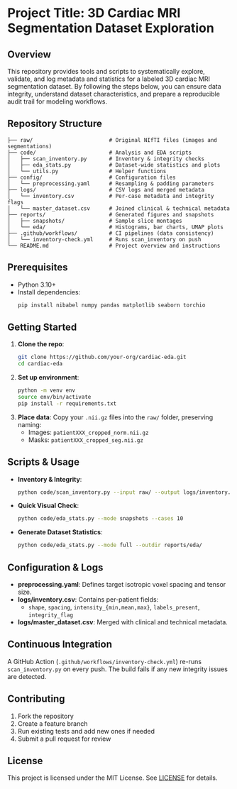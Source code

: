 # Project Title: 3D Cardiac MRI Segmentation Dataset Exploration

## Overview

This repository provides tools and scripts to systematically explore, validate, and log metadata and statistics for a labeled 3D cardiac MRI segmentation dataset. By following the steps below, you can ensure data integrity, understand dataset characteristics, and prepare a reproducible audit trail for modeling workflows.

## Repository Structure

```
├── raw/                        # Original NIfTI files (images and segmentations)
├── code/                       # Analysis and EDA scripts
│   ├── scan_inventory.py       # Inventory & integrity checks
│   ├── eda_stats.py            # Dataset-wide statistics and plots
│   └── utils.py                # Helper functions
├── config/                     # Configuration files
│   └── preprocessing.yaml      # Resampling & padding parameters
├── logs/                       # CSV logs and merged metadata
│   └── inventory.csv           # Per-case metadata and integrity flags
│   └── master_dataset.csv      # Joined clinical & technical metadata
├── reports/                    # Generated figures and snapshots
│   ├── snapshots/              # Sample slice montages
│   └── eda/                    # Histograms, bar charts, UMAP plots
├── .github/workflows/          # CI pipelines (data consistency)
│   └── inventory-check.yml     # Runs scan_inventory on push
└── README.md                   # Project overview and instructions
```

## Prerequisites

- Python 3.10+
- Install dependencies:
  ```bash
  pip install nibabel numpy pandas matplotlib seaborn torchio
  ```

## Getting Started

1. **Clone the repo**:
   ```bash
   git clone https://github.com/your-org/cardiac-eda.git
   cd cardiac-eda
   ```
2. **Set up environment**:
   ```bash
   python -m venv env
   source env/bin/activate
   pip install -r requirements.txt
   ```
3. **Place data**: Copy your `.nii.gz` files into the `raw/` folder, preserving naming:
   - Images: `patientXXX_cropped_norm.nii.gz`
   - Masks:  `patientXXX_cropped_seg.nii.gz`

## Scripts & Usage

- **Inventory & Integrity**:
  ```bash
  python code/scan_inventory.py --input raw/ --output logs/inventory.csv
  ```
- **Quick Visual Check**:
  ```bash
  python code/eda_stats.py --mode snapshots --cases 10
  ```
- **Generate Dataset Statistics**:
  ```bash
  python code/eda_stats.py --mode full --outdir reports/eda/
  ```

## Configuration & Logs

- **preprocessing.yaml**: Defines target isotropic voxel spacing and tensor size.
- **logs/inventory.csv**: Contains per-patient fields:
  - `shape`, `spacing`, `intensity_{min,mean,max}`, `labels_present`, `integrity_flag`
- **logs/master\_dataset.csv**: Merged with clinical and technical metadata.

## Continuous Integration

A GitHub Action (`.github/workflows/inventory-check.yml`) re-runs `scan_inventory.py` on every push. The build fails if any new integrity issues are detected.

## Contributing

1. Fork the repository
2. Create a feature branch
3. Run existing tests and add new ones if needed
4. Submit a pull request for review

## License

This project is licensed under the MIT License. See [LICENSE](LICENSE) for details.

